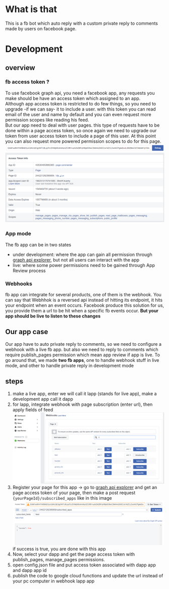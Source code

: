 # What is that
This is a fb bot which auto reply with a custom private reply to comments made by users on facebook page.
# Development
## overview
### fb access token ?
To use facebook graph api, you need a facebook app, any requests you make should be have an access token which assigned to an app.<br/>
Although app access token is restricted to do few things, so you need to upgrade -if we can say- it to include a user. with this token you can read email of the user and name by default and you can even request more permission scopes like reading his feed.<br/>
But our app need to deal with user pages. this type of requests have to be done within a page access token, so once again we need to upgrade our token from user access token to include a page of this user. At this point you can also request more powered permission scopes to do for this page.
![Access token example](https://github.com/AmmarRabie/special-number/blob/commenter/images/access_token.PNG?raw=true)
### App mode
The fb app can be in two states
- under development: where the app can gain all permission through [graph api explorer](https://developers.facebook.com/tools/explorer/), but not all users can interact with the app
- live: where some power permissions need to be gained through App Review process
### Webhooks
fb app can integrate for several products, one of them is the webhook.
You can say that Webhhok is a reversed api instead of hitting its endpoint, it hits your endpoint when an event occurs.
Facebook produce this solution for us, you provide them a url to be hit when a specific fb events occur.
**But your app should be live to listen to these changes**
## Our app case
Our app have to auto private reply to comments, so we need to configure a webhook with a live fb app. but also we need to reply to comments which require publish_pages permission which mean app review if app is live.
To go around that, we made **two fb apps**, one to handle webhook stuff in live mode, and other to handle private reply in development mode
## steps
1. make a live app, enter we will call it lapp (stands for live app), make a development app call it dapp
2. for lapp, integrate webhook with page subscription (enter url), then apply fields of feed
![integration of webhook](https://github.com/AmmarRabie/special-number/blob/commenter/images/webhook.PNG?raw=true)
3. Register your page for this app -> go to [graph api explorer](https://developers.facebook.com/tools/explorer/) and get an page access token of your page, then make a post request `{yourPageId}/subscribed_apps` like in this image
![post request](https://github.com/AmmarRabie/special-number/blob/commenter/images/registerPage.png?raw=true)
if success is true, you are done with this app
4. Now, select your dapp and get the page access token with publish_pages, manage_pages permissions.
5. open config.json file and put access token associated with dapp app and dapp app id
6. publish the code to google cloud functions and update the url instead of your pc computer in webhook lapp app
